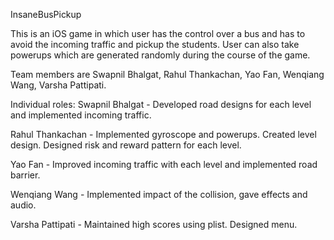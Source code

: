 InsaneBusPickup

This is an iOS game in which user has the control over a bus and has to avoid the incoming traffic and pickup the students. User can also take powerups which are generated randomly during the course of the game. 

Team members are Swapnil Bhalgat, Rahul Thankachan, Yao Fan, Wenqiang Wang, Varsha Pattipati.

Individual roles:
Swapnil Bhalgat - Developed road designs for each level and implemented incoming traffic.

Rahul Thankachan - Implemented gyroscope and powerups. Created level design. Designed risk and reward pattern for each level.

Yao Fan - Improved incoming traffic with each level and implemented road barrier.

Wenqiang Wang - Implemented impact of the collision, gave effects and audio.

Varsha Pattipati - Maintained high scores using plist. Designed menu.
